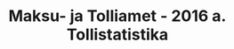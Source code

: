---
schema: default
title: Maksu- ja Tolliamet - 2016 a. Tollistatistika
title_en: Tax and Customs Board - Customs statistics for 2016
notes: '<a href=https://www.emta.ee/et/kontaktid-ja-ametist/maksulaekumine-statistika/maksu-ja-tolliameti-avaandmed>Maksu- ja Tolliameti avaandmed</a>. <a href=https://www.emta.ee/et/kontaktid-ja-ametist/avaandmed-maksulaekumine-statistika/tollistatistika>Tollistatistika</a>.'
notes_en: ''
department: ''
category:
  - Majandus ja rahandus
category_en:
  - Economy and Finance
resources:
  - name: Tollistatistika 2016. aastal
    url: 'https://www.emta.ee/sites/default/files/kontaktid-ja-ametist/maksulaekumine-statistika/tollistatistika/2016/aasta_2016.xlsx'
    format: XLSX
    interactive: 'True'
  - name: Tollistatistika detsembris 2016
    url: 'https://www.emta.ee/sites/default/files/kontaktid-ja-ametist/maksulaekumine-statistika/tollistatistika/2016/detsember_2016.xlsx'
    format: XLSX
    interactive: 'True'
  - name: Tollistatistika novembris 2016
    url: 'https://www.emta.ee/sites/default/files/kontaktid-ja-ametist/maksulaekumine-statistika/tollistatistika/november_2016.xlsx'
    format: XLSX
    interactive: 'True'
  - name: Tollistatistika oktoobris 2016
    url: 'https://www.emta.ee/sites/default/files/kontaktid-ja-ametist/maksulaekumine-statistika/tollistatistika/2016/oktoober_2016.xlsx'
    format: XLSX
    interactive: 'True'
  - name: Tollistatistika septembris 2016
    url: 'https://www.emta.ee/sites/default/files/kontaktid-ja-ametist/maksulaekumine-statistika/tollistatistika/2016/september_2016.xlsx'
    format: XLSX
    interactive: 'True'
  - name: Tollistatistika augustis 2016
    url: 'https://www.emta.ee/sites/default/files/kontaktid-ja-ametist/maksulaekumine-statistika/tollistatistika/2016/august_2016.xlsx'
    format: XLSX
    interactive: 'True'
  - name: Tollistatistika juulis 2016
    url: 'https://www.emta.ee/sites/default/files/kontaktid-ja-ametist/maksulaekumine-statistika/tollistatistika/2016/juuli_2016.xlsx'
    format: XLSX
    interactive: 'True'
  - name: Tollistatistika I poolaastal 2016
    url: 'https://www.emta.ee/sites/default/files/kontaktid-ja-ametist/maksulaekumine-statistika/tollistatistika/2016/i_poolaasta_2016.xlsx'
    format: XLSX
    interactive: 'True'
  - name: Tollistatistika juunis 2016
    url: 'https://www.emta.ee/sites/default/files/kontaktid-ja-ametist/maksulaekumine-statistika/tollistatistika/2016/juuni_2016.xls'
    format: XLSX
    interactive: 'True'
  - name: Tollistatistika mais 2016
    url: 'https://www.emta.ee/sites/default/files/kontaktid-ja-ametist/maksulaekumine-statistika/tollistatistika/2016/mai_2016.xls'
    format: XLSX
    interactive: 'True'
  - name: Tollistatistika aprillis 2016
    url: 'https://www.emta.ee/sites/default/files/kontaktid-ja-ametist/maksulaekumine-statistika/tollistatistika/2016/aprill_2016.xls'
    format: XLSX
    interactive: 'True'
  - name: Tollistatistika märtsis 2016
    url: 'https://www.emta.ee/sites/default/files/kontaktid-ja-ametist/maksulaekumine-statistika/tollistatistika/2016/marts_2016.xls'
    format: XLSX
    interactive: 'True'
  - name: Tollistatistika veebruaris 2016
    url: 'https://www.emta.ee/sites/default/files/kontaktid-ja-ametist/maksulaekumine-statistika/tollistatistika/2016/veebruar_2016.xls'
    format: XLSX
    interactive: 'True'
  - name: Tollistatistika jaanuaris 2016
    url: 'https://www.emta.ee/sites/default/files/kontaktid-ja-ametist/maksulaekumine-statistika/tollistatistika/2016/jaanuar_2016.xls'
    format: XLSX
    interactive: 'True'
license: 'https://creativecommons.org/licenses/by-sa/3.0/ee/legalcode'
update_freq: ''
date_issued: 2017/03/18
date_modified: 2019/06/12
organization: Maksu- ja Tolliamet
maintainer_name: EMTA
maintainer_email: emta@emta.ee
maintainer_phone: ''
---